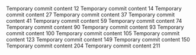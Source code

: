 Temporary commit content 12
Temporary commit content 14
Temporary commit content 27
Temporary commit content 37
Temporary commit content 41
Temporary commit content 59
Temporary commit content 74
Temporary commit content 90
Temporary commit content 93
Temporary commit content 100
Temporary commit content 105
Temporary commit content 123
Temporary commit content 149
Temporary commit content 150
Temporary commit content 204
Temporary commit content 211
